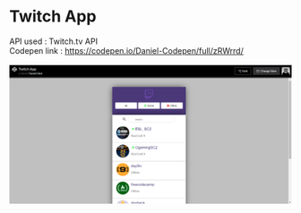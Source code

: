 # Twitch App
API used : Twitch.tv API <br>
Codepen link : https://codepen.io/Daniel-Codepen/full/zRWrrd/<br>
<br>
![Screenshot](screenshot.png)
